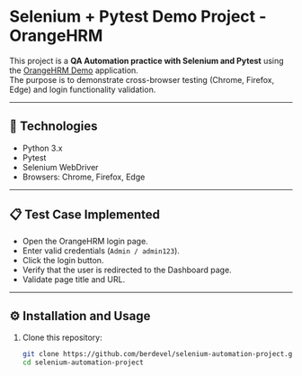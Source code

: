 # Selenium + Pytest Demo Project - OrangeHRM

This project is a **QA Automation practice with Selenium and Pytest** using the [OrangeHRM Demo](https://opensource-demo.orangehrmlive.com/) application.  
The purpose is to demonstrate cross-browser testing (Chrome, Firefox, Edge) and login functionality validation.

---

## 🚀 Technologies
- Python 3.x
- Pytest
- Selenium WebDriver
- Browsers: Chrome, Firefox, Edge

---

## 📋 Test Case Implemented
- Open the OrangeHRM login page.
- Enter valid credentials (`Admin / admin123`).
- Click the login button.
- Verify that the user is redirected to the Dashboard page.
- Validate page title and URL.

---

## ⚙️ Installation and Usage

1. Clone this repository:
   ```bash
   git clone https://github.com/berdevel/selenium-automation-project.git
   cd selenium-automation-project
